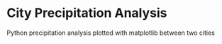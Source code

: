 # City Precipitation Analysis
 Python precipitation analysis plotted with matplotlib between two cities
 
[](https://imgur.com/9BXOwFn)

